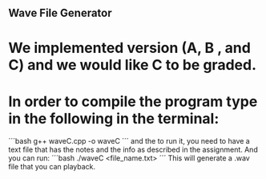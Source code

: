 ## Wave File Generator
# We implemented version (A, B , and C) and we would like C to be graded.
# In order to compile the program type in the following in the terminal:
´´´bash
g++ waveC.cpp -o waveC
´´´
and the to run it, you need to have a text file that has the notes and the info as described in the assignment. And you can run:
´´´bash 
./waveC <file_name.txt>
´´´
This will generate a .wav file that you can playback.

